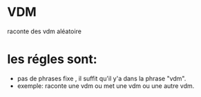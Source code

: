 # VDM
 raconte des vdm aléatoire
# les régles sont:
- pas de phrases fixe , il suffit qu'il y'a dans la phrase "vdm".
- exemple: raconte une vdm ou met une vdm ou une autre vdm.
